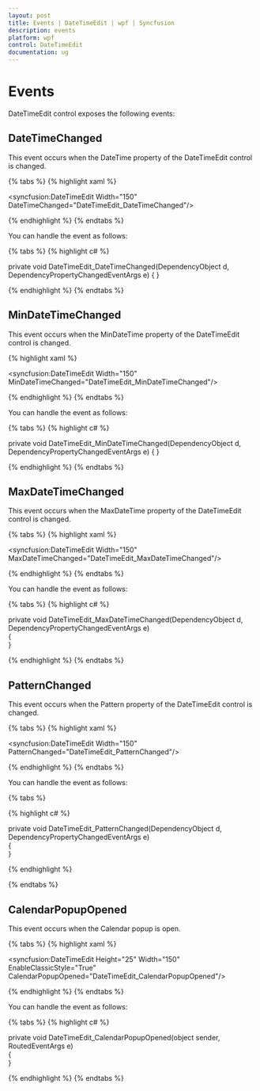```yaml
---
layout: post
title: Events | DateTimeEdit | wpf | Syncfusion
description: events
platform: wpf
control: DateTimeEdit
documentation: ug
---
```


# Events

DateTimeEdit control exposes the following events:

## DateTimeChanged

This event occurs when the DateTime property of the DateTimeEdit control is changed.

{% tabs %}
{% highlight xaml %}

<syncfusion:DateTimeEdit Width="150" DateTimeChanged="DateTimeEdit_DateTimeChanged"/>

{% endhighlight  %}
{% endtabs %}

You can handle the event as follows:

{% tabs %}
{% highlight c# %}

private void DateTimeEdit_DateTimeChanged(DependencyObject d, DependencyPropertyChangedEventArgs e)        {        }

{% endhighlight  %}
{% endtabs %}

## MinDateTimeChanged

This event occurs when the MinDateTime property of the DateTimeEdit control is changed.

{% highlight xaml %}

<syncfusion:DateTimeEdit Width="150" MinDateTimeChanged="DateTimeEdit_MinDateTimeChanged"/>

{% endhighlight  %}
{% endtabs %}

You can handle the event as follows:

{% tabs %}
{% highlight c# %}

private void DateTimeEdit_MinDateTimeChanged(DependencyObject d, DependencyPropertyChangedEventArgs e)        {        }

{% endhighlight %}
{% endtabs %}

## MaxDateTimeChanged

This event occurs when the MaxDateTime property of the DateTimeEdit control is changed.

{% tabs %}
{% highlight xaml %}

<syncfusion:DateTimeEdit Width="150" MaxDateTimeChanged="DateTimeEdit_MaxDateTimeChanged"/>

{% endhighlight  %}
{% endtabs %}

You can handle the event as follows:

{% tabs %}
{% highlight c# %}

private void DateTimeEdit_MaxDateTimeChanged(DependencyObject d, DependencyPropertyChangedEventArgs e)        
{        
}

{% endhighlight  %}
{% endtabs %}

## PatternChanged

This event occurs when the Pattern property of the DateTimeEdit control is changed.

{% tabs %}
{% highlight xaml %}

<syncfusion:DateTimeEdit Width="150" PatternChanged="DateTimeEdit_PatternChanged"/>

{% endhighlight %}
{% endtabs %}

You can handle the event as follows:

{% tabs %}

{% highlight c# %}

private void DateTimeEdit_PatternChanged(DependencyObject d, DependencyPropertyChangedEventArgs e)        
{  
}

{% endhighlight  %}

{% endtabs %}

## CalendarPopupOpened

This event occurs when the Calendar popup is open.

{% tabs %}
{% highlight xaml %}

<syncfusion:DateTimeEdit Height="25" Width="150" EnableClassicStyle="True" CalendarPopupOpened="DateTimeEdit_CalendarPopupOpened"/>

{% endhighlight  %}
{% endtabs %}

You can handle the event as follows:

{% tabs %}
{% highlight c# %}

private void DateTimeEdit_CalendarPopupOpened(object sender, RoutedEventArgs e)        
{        
}

{% endhighlight %}
{% endtabs %}
